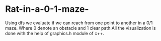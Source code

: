 # Rat-in-a-0-1-maze-
Using dfs we evaluate if we can reach from one point to another in a 0/1 maze. Where 0 denote an obstacle and 1 clear path.All the visualization is done with the help of graphics.h module of c++.
